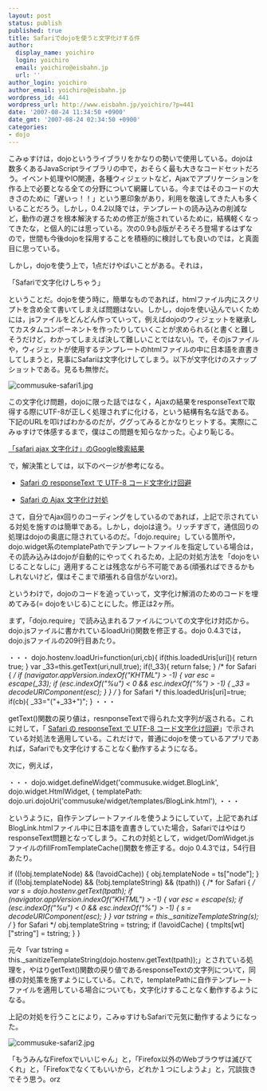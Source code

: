 ```yaml
---
layout: post
status: publish
published: true
title: Safariでdojoを使うと文字化けする件
author:
  display_name: yoichiro
  login: yoichiro
  email: yoichiro@eisbahn.jp
  url: ''
author_login: yoichiro
author_email: yoichiro@eisbahn.jp
wordpress_id: 441
wordpress_url: http://www.eisbahn.jp/yoichiro/?p=441
date: '2007-08-24 11:34:50 +0900'
date_gmt: '2007-08-24 02:34:50 +0900'
categories:
- dojo
---
```


こみゅすけは，dojoというライブラリをかなりの勢いで使用している。dojoは数多くあるJavaScriptライブラリの中で，おそらく最も大きなコードセットだろう。イベント処理やIO関連，各種ウィジェットなど，Ajaxでアプリケーションを作る上で必要となる全ての分野について網羅している。今まではそのコードの大きさのために「遅いっ！！」という悪印象があり，利用を敬遠してきた人も多くいることだろう。しかし，0.4.2以降では，テンプレートの読み込みの削減など，動作の遅さを根本解決するための修正が施されているために，結構軽くなってきたな，と個人的には思っている。次の0.9もβ版がそろそろ登場するはずなので，世間も今後dojoを採用することを積極的に検討しても良いのでは，と真面目に思っている。

しかし，dojoを使う上で，1点だけやばいことがある。それは，

「Safariで文字化けしちゃう」

ということだ。dojoを使う時に，簡単なものであれば，htmlファイル内にスクリプトを含め全て書いてしまえば問題はない。しかし，dojoを使い込んでいくためには，jsファイルをどんどん作っていって，例えばdojoのウィジェットを継承してカスタムコンポーネントを作ったりしていくことが求められる(と書くと難しそうだけど，わかってしまえば決して難しいことではない)。で，そのjsファイルや，ウィジェットが使用するテンプレートのhtmlファイルの中に日本語を直書きしてしまうと，見事にSafariは文字化けしてしまう。以下が文字化けのスナップショットである。見るも無惨だ。

![commusuke-safari1.jpg](http://www.eisbahn.jp/yoichiro/images/commusuke-safari1.jpg)

この文字化け問題，dojoに限った話ではなく，Ajaxの結果をresponseTextで取得する際にUTF-8が正しく処理されずに化ける，という結構有名な話である。下記のURLを叩けばわかるのだが，ググってみるとかなりヒットする。実際にこみゅすけで体感するまで，僕はこの問題を知らなかった。心より恥じる。

[「safari ajax 文字化け」のGoogle検索結果](http://www.google.co.jp/search?source=ig&hl=ja&q=safari+ajax+%E6%96%87%E5%AD%97%E5%8C%96%E3%81%91&btnG=Google+%E6%A4%9C%E7%B4%A2&lr=)

で，解決策としては，以下のページが参考になる。

* [Safari の responseText で UTF-8 コード文字化け回避](http://kawa.at.webry.info/200511/article_9.html)

* [Safari の Ajax 文字化け対処](http://www.koikikukan.com/archives/2007/05/04-012703.php)

さて，自分でAjax回りのコーディングをしているのであれば，上記で示されている対処を施すのは簡単である。しかし，dojoは違う。リッチすぎて，通信回りの処理はdojoの奥底に隠されているのだ。「dojo.require」している箇所や，dojo.widget系のtemplatePathでテンプレートファイルを指定している場合は，その読み込みはdojoが自動的にやってくれるため，上記の対処方法を「dojoをいじることなしに」適用することは残念ながら不可能である(頑張ればできるかもしれないけど，僕はそこまで頑張れる自信がないorz)。

というわけで，dojoのコードを追っていって，文字化け解消のためのコードを埋めてみる(= dojoをいじる)ことにした。修正は2ヶ所。

まず，「dojo.require」で読み込まれるファイルについての文字化け対応から。dojo.jsファイルに書かれているloadUri()関数を修正する。dojo 0.4.3では，dojo.jsファイルの209行目あたり。

・・・
dojo.hostenv.loadUri=function(uri,cb){
if(this.loadedUris[uri]){
return true;
}
var _33=this.getText(uri,null,true);
if(!_33){
return false;
}
/* for Safari { */
if (navigator.appVersion.indexOf("KHTML") > -1) {
var esc = escape(_33);
if (esc.indexOf("%u") < 0 && esc.indexOf("%") > -1) {
_33 = decodeURIComponent(esc);
}
}
/* } for Safari */
this.loadedUris[uri]=true;
if(cb){
_33="("+_33+")";
}
・・・

getText()関数の戻り値は，resnponseTextで得られた文字列が返される。これに対して，「
[Safari の responseText で UTF-8 コード文字化け回避](http://kawa.at.webry.info/200511/article_9.html)」で示されている対処法を適用している。これだけで，普通にdojoを使っているアプリであれば，Safariでも文字化けすることなく動作するようになる。

次に，例えば，

・・・
dojo.widget.defineWidget('commusuke.widget.BlogLink', dojo.widget.HtmlWidget, {
templatePath: dojo.uri.dojoUri('commusuke/widget/templates/BlogLink.html'),
・・・

というように，自作テンプレートファイルを使うようにしていて，上記であればBlogLink.htmlファイル中に日本語を直書きしていた場合，SafariではやはりresponseText問題となってしまう。これの対処として，widget/DomWidget.jsファイルのfillFromTemplateCache()関数を修正する。dojo 0.4.3では，54行目あたり。

if ((!obj.templateNode) && (!avoidCache)) {
obj.templateNode = ts["node"];
}
if ((!obj.templateNode) && (!obj.templateString) && (tpath)) {
/* for Safari { */
var s = dojo.hostenv.getText(tpath);
if (navigator.appVersion.indexOf("KHTML") > -1) {
var esc = escape(s);
if (esc.indexOf("%u") < 0 && esc.indexOf("%") > -1) {
s = decodeURIComponent(esc);
}
}
var tstring = this._sanitizeTemplateString(s);
/* } for Safari */
obj.templateString = tstring;
if (!avoidCache) {
tmplts[wt]["string"] = tstring;
}
}

元々「var tstring = this._sanitizeTemplateString(dojo.hostenv.getText(tpath));」とされている処理を，やはりgetText()関数の戻り値であるresponseTextの文字列について，同様の対処策を施すようにしている。これで，templatePathに自作テンプレートファイルを適用している場合についても，文字化けすることなく動作するようになる。

上記の対処を行うことにより，こみゅすけもSafariで元気に動作するようになった。

![commusuke-safari2.jpg](http://www.eisbahn.jp/yoichiro/images/commusuke-safari2.jpg)

「もうみんなFirefoxでいいじゃん」と，「Firefox以外のWebブラウザは滅びてくれ」と，「Firefoxでなくてもいいから，どれか１つにしようよ」と，冗談抜きでそう思う。orz
